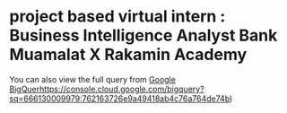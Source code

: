 # project based virtual intern : Business Intelligence Analyst Bank Muamalat X Rakamin Academy

You can also view the full query from [Google BigQuer](https://console.cloud.google.com/bigquery?sq=666130009979:762163726e9a49418ab4c76a764de74b)https://console.cloud.google.com/bigquery?sq=666130009979:762163726e9a49418ab4c76a764de74b)
